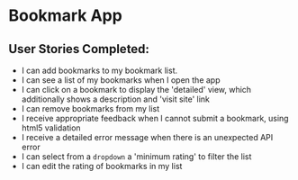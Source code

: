 # Bookmark App

## User Stories Completed:

- I can add bookmarks to my bookmark list.
- I can see a list of my bookmarks when I open the app
- I can click on a bookmark to display the 'detailed' view, which additionally shows a description and 'visit site' link
- I can remove bookmarks from my list
- I receive appropriate feedback when I cannot submit a bookmark, using html5 validation
- I receive a detailed error message when there is an unexpected API error
- I can select from a `dropdown` a 'minimum rating' to filter the list
- I can edit the rating of bookmarks in my list

